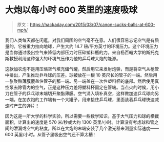 # 大炮以每小时 600 英里的速度吸球

> 原文：<https://hackaday.com/2015/03/07/canon-sucks-balls-at-600-mph/>

我们人类每天都在闲逛，对我们周围的空气毫不在意。人们很容易忘记空气是有质量的，它被重力拉向地球，产生大约 14.7 磅/平方英寸的环境压力。这个环境压力是当你通过吸出空气来降低内部压力时压碎塑料瓶的力。来自杨百翰大学的斯托克斯教授利用这种强大的环境气压作为他的乒乓球大炮的能源。

这款加农炮不是用压缩空气填充储气罐，然后用它来发射炮弹，而是将空气从枪管中排出，产生推动乒乓球的压差。球被放在一根 10 英尺长的管子的一端。然后用一张聚酯薄膜覆盖住管子的那一端。另一端盖在一次性塑料杯的底部。然后使用真空泵去除管内的空气，正是这种压力差将塑料杯固定在管端。当点火的时候，用小刀在管子的乒乓球末端切开聚酯薄膜。空气涌入填补真空，这样做加速乒乓球向另一端。在加农炮的工作端有一个大罐子，用来接住乒乓球，里面装着乒乓球快速减速时产生的弹片！

因为这是一所大学的科学实验，所以需要一些数学知识。基于大气压力和球的横截面积，计算出的速度是 570 米/秒或大约 1300 英里/小时。计算没有考虑球和管之间的泄漏或空气的粘度，所以在大炮的末端安装了几个激光器来测量实际速度——600 英里/小时。从管子里吸出空气还不算太糟！